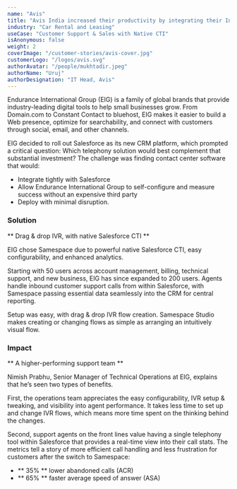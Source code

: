 ```yaml
---
name: "Avis"
title: "Avis India increased their productivity by integrating their Instaview360 CRM with Samespace’s Drag and Drop IVR. "
industry: "Car Rental and Leasing"
useCase: "Customer Support & Sales with Native CTI"
isAnonymous: false
weight: 2
coverImage: "/customer-stories/avis-cover.jpg"
customerLogo: "/logos/avis.svg"
authorAvatar: "/people/mukhtadir.jpeg"
authorName: "Uruj"
authorDesignation: "IT Head, Avis"
---
```


Endurance International Group (EIG) is a family of global brands that provide industry-leading digital tools to help small businesses grow. From Domain.com to Constant Contact to bluehost, EIG makes it easier to build a Web presence, optimize for searchability, and connect with customers through social, email, and other channels.

EIG decided to roll out Salesforce as its new CRM platform, which prompted a critical question: Which telephony solution would best complement that substantial investment? The challenge was finding contact center software that would:

- Integrate tightly with Salesforce
- Allow Endurance International Group to self-configure and measure success without an expensive third party
- Deploy with minimal disruption.

### Solution

** Drag & drop IVR, with native Salesforce CTI **

EIG chose Samespace due to powerful native Salesforce CTI, easy configurability, and enhanced analytics.

Starting with 50 users across account management, billing, technical support, and new business, EIG has since expanded to 200 users. Agents handle inbound customer support calls from within Salesforce, with Samespace passing essential data seamlessly into the CRM for central reporting.

Setup was easy, with drag & drop IVR flow creation. Samespace Studio makes creating or changing flows as simple as arranging an intuitively visual flow.

### Impact

** A higher-performing support team **

Nimish Prabhu, Senior Manager of Technical Operations at EIG, explains that he’s seen two types of benefits.

First, the operations team appreciates the easy configurability, IVR setup & tweaking, and visibility into agent performance. It takes less time to set up and change IVR flows, which means more time spent on the thinking behind the changes.

Second, support agents on the front lines value having a single telephony tool within Salesforce that provides a real-time view into their call stats. The metrics tell a story of more efficient call handling and less frustration for customers after the switch to Samespace:

- ** 35% ** lower abandoned calls (ACR)
- ** 65% ** faster average speed of answer (ASA)
